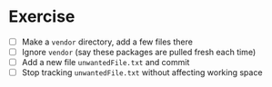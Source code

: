 # Exercise

- [ ] Make a `vendor` directory, add a few files there
- [ ] Ignore `vendor` (say these packages are pulled fresh each time)
- [ ] Add a new file `unwantedFile.txt` and commit
- [ ] Stop tracking `unwantedFile.txt` without affecting working space